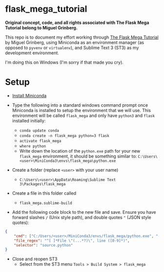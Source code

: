 # flask_mega_tutorial

**Original concept, code, and all rights associated with The Flask Mega Tutorial belong to Miguel Grinberg.**

This repo is to document my effort working through [The Flask Mega Tutorial](http://blog.miguelgrinberg.com/post/the-flask-mega-tutorial-part-i-hello-world) by Miguel Grinberg, using Miniconda as an environment manager (as opposed to `pyvenv` or `virtualenv`), and Sublime Text 3 (ST3) as my development environment. 

I'm doing this on Windows (I'm sorry if that made you cry).

# Setup

* [Install Miniconda](http://conda.pydata.org/docs/install/quick.html#windows-miniconda-install)

* Type the following into a standard windows command prompt once Miniconda is installed to setup the environment that we will use. This environment will be called `flask_mega` and only have `python3` and `flask` installed initially:
  * `conda update conda`
  * `conda create -n flask_mega python=3 flask`
  * `activate flask_mega`
  * `where python`
  * Write down the location of the `python.exe` path for your new `flask_mega` environment, it should be something similar to: `C:\Users\<user>\MiniConda3\envs\flask_mega\python.exe`

* Create a folder (replace `<user>` with your user name)
  * `C:\Users\<user>\AppData\Roaming\Sublime Text 3\Packages\flask_mega` 

* Create a file in this folder called 
  * `flask_mega.sublime-build`

* Add the following code block to the new file and save. Ensure you have forward slashes `/` (Unix style path), and double quotes `"` (JSON style quotes):

```json
{
    "cmd": ["C:/Users/<user>/MiniConda3/envs/flask_mega/python.exe", "-u", "$file"],
    "file_regex": "^[ ]*File \"(...*?)\", line ([0-9]*)",
    "selector": "source.python"
}
```

* Close and reopen ST3
  * Select from the ST3 menu `Tools > Build System > flask_mega`
